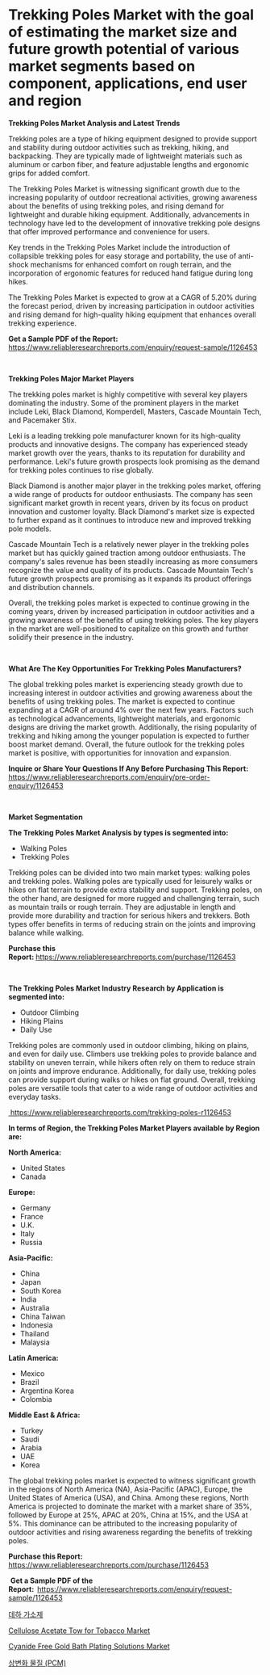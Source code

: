 <p><h1>Trekking Poles Market with the goal of estimating the market size and future growth potential of various market segments based on component, applications, end user and region</h1></p><p><strong>Trekking Poles Market Analysis and Latest Trends</strong></p>
<p><p>Trekking poles are a type of hiking equipment designed to provide support and stability during outdoor activities such as trekking, hiking, and backpacking. They are typically made of lightweight materials such as aluminum or carbon fiber, and feature adjustable lengths and ergonomic grips for added comfort.</p><p>The Trekking Poles Market is witnessing significant growth due to the increasing popularity of outdoor recreational activities, growing awareness about the benefits of using trekking poles, and rising demand for lightweight and durable hiking equipment. Additionally, advancements in technology have led to the development of innovative trekking pole designs that offer improved performance and convenience for users.</p><p>Key trends in the Trekking Poles Market include the introduction of collapsible trekking poles for easy storage and portability, the use of anti-shock mechanisms for enhanced comfort on rough terrain, and the incorporation of ergonomic features for reduced hand fatigue during long hikes.</p><p>The Trekking Poles Market is expected to grow at a CAGR of 5.20% during the forecast period, driven by increasing participation in outdoor activities and rising demand for high-quality hiking equipment that enhances overall trekking experience.</p></p>
<p><strong>Get a Sample PDF of the Report:&nbsp;</strong> <a href="https://www.reliableresearchreports.com/enquiry/request-sample/1126453">https://www.reliableresearchreports.com/enquiry/request-sample/1126453</a></p>
<p>&nbsp;</p>
<p><strong>Trekking Poles Major Market Players</strong></p>
<p><p>The trekking poles market is highly competitive with several key players dominating the industry. Some of the prominent players in the market include Leki, Black Diamond, Komperdell, Masters, Cascade Mountain Tech, and Pacemaker Stix.</p><p>Leki is a leading trekking pole manufacturer known for its high-quality products and innovative designs. The company has experienced steady market growth over the years, thanks to its reputation for durability and performance. Leki's future growth prospects look promising as the demand for trekking poles continues to rise globally.</p><p>Black Diamond is another major player in the trekking poles market, offering a wide range of products for outdoor enthusiasts. The company has seen significant market growth in recent years, driven by its focus on product innovation and customer loyalty. Black Diamond's market size is expected to further expand as it continues to introduce new and improved trekking pole models.</p><p>Cascade Mountain Tech is a relatively newer player in the trekking poles market but has quickly gained traction among outdoor enthusiasts. The company's sales revenue has been steadily increasing as more consumers recognize the value and quality of its products. Cascade Mountain Tech's future growth prospects are promising as it expands its product offerings and distribution channels.</p><p>Overall, the trekking poles market is expected to continue growing in the coming years, driven by increased participation in outdoor activities and a growing awareness of the benefits of using trekking poles. The key players in the market are well-positioned to capitalize on this growth and further solidify their presence in the industry.</p></p>
<p>&nbsp;</p>
<p><strong>What Are The Key Opportunities For Trekking Poles Manufacturers?</strong></p>
<p><p>The global trekking poles market is experiencing steady growth due to increasing interest in outdoor activities and growing awareness about the benefits of using trekking poles. The market is expected to continue expanding at a CAGR of around 4% over the next few years. Factors such as technological advancements, lightweight materials, and ergonomic designs are driving the market growth. Additionally, the rising popularity of trekking and hiking among the younger population is expected to further boost market demand. Overall, the future outlook for the trekking poles market is positive, with opportunities for innovation and expansion.</p></p>
<p><strong>Inquire or Share Your Questions If Any Before Purchasing This Report:</strong> <a href="https://www.reliableresearchreports.com/enquiry/pre-order-enquiry/1126453">https://www.reliableresearchreports.com/enquiry/pre-order-enquiry/1126453</a></p>
<p>&nbsp;</p>
<p><strong>Market Segmentation</strong></p>
<p><strong>The Trekking Poles Market Analysis by types is segmented into:</strong></p>
<p><ul><li>Walking Poles</li><li>Trekking Poles</li></ul></p>
<p><p>Trekking poles can be divided into two main market types: walking poles and trekking poles. Walking poles are typically used for leisurely walks or hikes on flat terrain to provide extra stability and support. Trekking poles, on the other hand, are designed for more rugged and challenging terrain, such as mountain trails or rough terrain. They are adjustable in length and provide more durability and traction for serious hikers and trekkers. Both types offer benefits in terms of reducing strain on the joints and improving balance while walking.</p></p>
<p><strong>Purchase this Report:&nbsp;</strong><a href="https://www.reliableresearchreports.com/purchase/1126453">https://www.reliableresearchreports.com/purchase/1126453</a></p>
<p>&nbsp;</p>
<p><strong>The Trekking Poles Market Industry Research by Application is segmented into:</strong></p>
<p><ul><li>Outdoor Climbing</li><li>Hiking Plains</li><li>Daily Use</li></ul></p>
<p><p>Trekking poles are commonly used in outdoor climbing, hiking on plains, and even for daily use. Climbers use trekking poles to provide balance and stability on uneven terrain, while hikers often rely on them to reduce strain on joints and improve endurance. Additionally, for daily use, trekking poles can provide support during walks or hikes on flat ground. Overall, trekking poles are versatile tools that cater to a wide range of outdoor activities and everyday tasks.</p></p>
<p><a href="https://www.reliableresearchreports.com/trekking-poles-r1126453">&nbsp;https://www.reliableresearchreports.com/trekking-poles-r1126453</a></p>
<p><strong>In terms of Region, the Trekking Poles Market Players available by Region are:</strong></p>
<p>
    <p> <strong> North America: </strong>
        <ul>
            <li>United States</li>
            <li>Canada</li>
        </ul>
        </p> 
    <p> <strong> Europe: </strong>
        <ul>
            <li>Germany</li>
            <li>France</li>
            <li>U.K.</li>
            <li>Italy</li>
            <li>Russia</li>
        </ul>
        </p> 
    <p> <strong> Asia-Pacific: </strong>
        <ul>
            <li>China</li>
            <li>Japan</li>
            <li>South Korea</li>
            <li>India</li>
            <li>Australia</li>
            <li>China Taiwan</li>
            <li>Indonesia</li>
            <li>Thailand</li>
            <li>Malaysia</li>
        </ul>
        </p> 
    <p> <strong> Latin America: </strong>
        <ul>
            <li>Mexico</li>
            <li>Brazil</li>
            <li>Argentina Korea</li>
            <li>Colombia</li>
        </ul>
        </p> 
    <p> <strong> Middle East & Africa: </strong>
        <ul>
            <li>Turkey</li>
            <li>Saudi</li>
            <li>Arabia</li>
            <li>UAE</li>
            <li>Korea</li>
        </ul>
    </p>
    </p>
<p><p>The global trekking poles market is expected to witness significant growth in the regions of North America (NA), Asia-Pacific (APAC), Europe, the United States of America (USA), and China. Among these regions, North America is projected to dominate the market with a market share of 35%, followed by Europe at 25%, APAC at 20%, China at 15%, and the USA at 5%. This dominance can be attributed to the increasing popularity of outdoor activities and rising awareness regarding the benefits of trekking poles.</p></p>
<p><strong>Purchase this Report: </strong><a href="https://www.reliableresearchreports.com/purchase/1126453">https://www.reliableresearchreports.com/purchase/1126453</a></p>
<p>&nbsp;<strong>Get a Sample PDF of the Report:&nbsp;&nbsp;</strong><a href="https://www.reliableresearchreports.com/enquiry/request-sample/1126453">https://www.reliableresearchreports.com/enquiry/request-sample/1126453</a></p>
<p><strong></strong></p>
<p><p><a href="https://github.com/trmesnao7959541/Market-Research-Report-List-2/blob/main/5045522146379.md">데하 가소제</a></p><p><a href="https://github.com/pennyaldbrittonh658/Market-Research-Report-List-1/blob/main/cellulose-acetate-tow-for-tobacco-market.md">Cellulose Acetate Tow for Tobacco Market</a></p><p><a href="https://github.com/dmmanir420/Market-Research-Report-List-1/blob/main/cyanide-free-gold-bath-plating-solutions-market.md">Cyanide Free Gold Bath Plating Solutions Market</a></p><p><a href="https://github.com/vsn7qpua81q/Market-Research-Report-List-2/blob/main/7843233146380.md">상변화 물질 (PCM)</a></p></p>